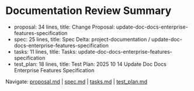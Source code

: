 # Documentation Review Summary

- proposal: 34 lines, title: Change Proposal: update-doc-docs-enterprise-features-specification
- spec: 25 lines, title: Spec Delta: project-documentation / update-doc-docs-enterprise-features-specification
- tasks: 11 lines, title: Tasks: update-doc-docs-enterprise-features-specification
- test_plan: 18 lines, title: Test Plan: 2025 10 14 Update Doc Docs Enterprise Features Specification

Navigate: [proposal.md](./proposal.md) | [spec.md](./spec.md) | [tasks.md](./tasks.md) | [test_plan.md](./test_plan.md)
